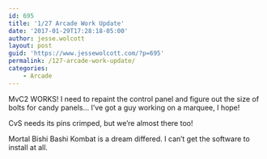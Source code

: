 ```yaml
---
id: 695
title: '1/27 Arcade Work Update'
date: '2017-01-29T17:28:18-05:00'
author: jesse.wolcott
layout: post
guid: 'https://www.jessewolcott.com/?p=695'
permalink: /127-arcade-work-update/
categories:
    - Arcade
---
```


MvC2 WORKS! I need to repaint the control panel and figure out the size of bolts for candy panels… I’ve got a guy working on a marquee, I hope!

CvS needs its pins crimped, but we’re almost there too!

Mortal Bishi Bashi Kombat is a dream differed. I can’t get the software to install at all.
